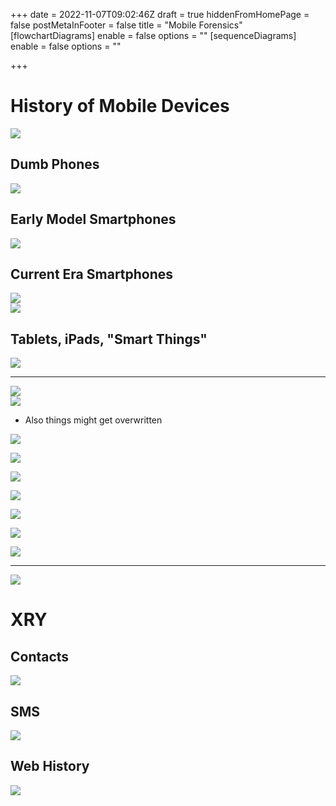 +++
date = 2022-11-07T09:02:46Z
draft = true
hiddenFromHomePage = false
postMetaInFooter = false
title = "Mobile Forensics"
[flowchartDiagrams]
enable = false
options = ""
[sequenceDiagrams]
enable = false
options = ""

+++
# History of Mobile Devices

![](/uploads/snipaste_2022-11-07_20-12-04.jpg)

## Dumb Phones

![](/uploads/snipaste_2022-11-07_20-12-47.jpg)

## Early Model Smartphones

![](/uploads/snipaste_2022-11-07_20-14-28.jpg)

## Current Era Smartphones

![](/uploads/snipaste_2022-11-07_20-16-36.jpg)  
![](/uploads/snipaste_2022-11-07_20-19-19.jpg)

## Tablets, iPads, "Smart Things"

![](/uploads/snipaste_2022-11-07_20-20-02.jpg)

***

![](/uploads/snipaste_2022-11-07_20-27-32.jpg)  
![](/uploads/snipaste_2022-11-07_20-29-39.jpg)

* Also things might get overwritten

![](/uploads/snipaste_2022-11-07_20-32-23.jpg)

![](/uploads/snipaste_2022-11-07_20-41-32.jpg)

![](/uploads/snipaste_2022-11-07_20-44-12.jpg)

![](/uploads/snipaste_2022-11-07_20-50-12.jpg)

![](/uploads/snipaste_2022-11-07_20-54-37.jpg)

![](/uploads/snipaste_2022-11-07_20-55-11.jpg)

![](/uploads/snipaste_2022-11-07_21-00-05.jpg)

***

![](/uploads/snipaste_2022-11-07_21-04-58.jpg)

# XRY

## Contacts

![](/uploads/snipaste_2022-11-07_21-05-34.jpg)

## SMS

![](/uploads/snipaste_2022-11-07_21-05-54.jpg)

## Web History

![](/uploads/snipaste_2022-11-07_21-08-08.jpg)